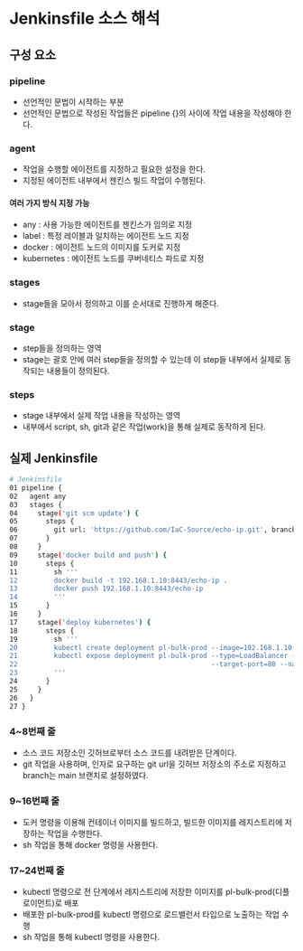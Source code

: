 # Jenkinsfile 소스 해석
## 구성 요소
### pipeline
- 선언적인 문법이 시작하는 부분
- 선언적인 문법으로 작성된 작업들은 pipeline {}의 사이에 작업 내용을 작성해야 한다.

### agent
- 작업을 수행할 에이전트를 지정하고 필요한 설정을 한다.
- 지정된 에이전트 내부에서 젠킨스 빌드 작업이 수행된다.

#### 여러 가지 방식 지정 가능 
- any : 사용 가능한 에이전트를 젠킨스가 임의로 지정
- label : 특정 레이블과 일치하는 에이전트 노드 지정
- docker : 에이전트 노드의 이미지를 도커로 지정
- kubernetes : 에이전트 노드를 쿠버네티스 파드로 지정

### stages
- stage들을 모아서 정의하고 이를 순서대로 진행하게 해준다.

### stage
- step들을 정의하는 영역
- stage는 괄호 안에 여러 step들을 정의할 수 있는데 이 step들 내부에서 실제로 동작되는 내용들이 정의된다.

### steps
- stage 내부에서 실제 작업 내용을 작성하는 영역
- 내부에서 script, sh, git과 같은 작업(work)을 통해 실제로 동작하게 된다.

## 실제 Jenkinsfile
```bash
# Jenkinsfile
01 pipeline {
02   agent any
03   stages {
04     stage('git scm update') {
05       steps {
06         git url: 'https://github.com/IaC-Source/echo-ip.git', branch: 'main'
07       }
08     }
09     stage('docker build and push') {
10       steps {
11         sh '''
12         docker build -t 192.168.1.10:8443/echo-ip .
13         docker push 192.168.1.10:8443/echo-ip
14         '''
15       }
16     }
17     stage('deploy kubernetes') {
18       steps {
19         sh '''
20         kubectl create deployment pl-bulk-prod --image=192.168.1.10:8443/echo-ip
21         kubectl expose deployment pl-bulk-prod --type=LoadBalancer --port=8080 \
22                                                --target-port=80 --name=pl-bulk-prod-svc
23         '''
24       }
25     }
26   }
27 }
```

### 4~8번째 줄
- 소스 코드 저장소인 깃허브로부터 소스 코드를 내려받은 단계이다.
- git 작업을 사용하며, 인자로 요구하는 git url을 깃허브 저장소의 주소로 지정하고 branch는 main 브랜치로 설정하였다.

### 9~16번째 줄
- 도커 명령을 이용해 컨테이너 이미지를 빌드하고, 빌드한 이미지를 레지스트리에 저장하는 작업을 수행한다.
- sh 작업을 통해 docker 명령을 사용한다.

### 17~24번째 줄
- kubectl 명령으로 전 단계에서 레지스트리에 저장한 이미지를 pl-bulk-prod(디플로이먼트)로 배포
- 배포한 pl-bulk-prod를 kubectl 명령으로 로드밸런서 타입으로 노출하는 작업 수행
- sh 작업을 통해 kubectl 명령을 사용한다.
